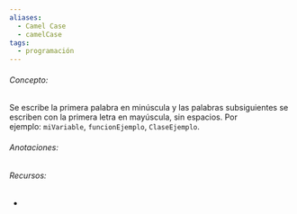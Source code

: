 ```yaml
---
aliases:
  - Camel Case
  - camelCase
tags:
  - programación
---
```

###### Concepto:

Se escribe la primera palabra en minúscula y las palabras subsiguientes se escriben con la primera letra en mayúscula, sin espacios. Por ejemplo: `miVariable`, `funcionEjemplo`, `ClaseEjemplo`.

###### Anotaciones:



###### Recursos:

- 